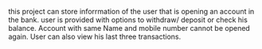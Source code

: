 this project can store inforrmation of the user that is opening an account in the bank. user is provided with options to withdraw/ deposit or check his balance. Account with same Name and mobile number cannot be opened again. User can also view his last three transactions.
